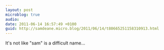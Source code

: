 ```yaml
---
layout: post
microblog: true
audio: 
date: 2011-06-14 16:57:49 +0100
guid: http://samdeane.micro.blog/2011/06/14/t80665251158310913.html
---
```

It's not like "sam" is a difficult name...
